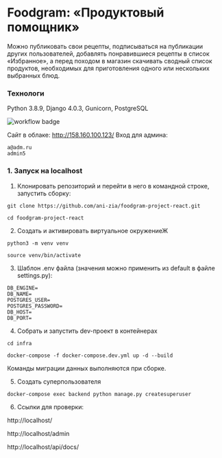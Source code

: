 # Foodgram: «Продуктовый помощник»

Можно публиковать свои рецепты, подписываться на публикации других пользователей, добавлять понравившиеся рецепты в список «Избранное», а перед походом в магазин скачивать сводный список продуктов, необходимых для приготовления одного или нескольких выбранных блюд.

### Технологи
Python 3.8.9, Django 4.0.3, Gunicorn, PostgreSQL

![workflow badge](https://github.com/ani-zia/foodgram-project-react/actions/workflows/main.yml/badge.svg)

Сайт в облаке: http://158.160.100.123/
Вход для админа:
```
a@adm.ru
admin5
```

### 1. Запуск на localhost

1. Клонировать репозиторий и перейти в него в командной строке, запустить сборку:
```
git clone https://github.com/ani-zia/foodgram-project-react.git
```

```
cd foodgram-project-react
```

2. Создать и активировать виртуальное окружениеЖ

```
python3 -m venv venv
```

```
source venv/bin/activate
```

3. Шаблон .env файла (значения можно применить из default в файле settings.py):

```
DB_ENGINE=
DB_NAME=
POSTGRES_USER=
POSTGRES_PASSWORD=
DB_HOST=
DB_PORT=
```

4. Собрать и запустить dev-проект в контейнерах

```
cd infra
```

```
docker-compose -f docker-compose.dev.yml up -d --build
```
Команды миграции данных выполняются при сборке.

5. Создать суперпользователя

```
docker-compose exec backend python manage.py createsuperuser
```

6. Ссылки для проверки:

http://localhost/

http://localhost/admin

http://localhost/api/docs/

